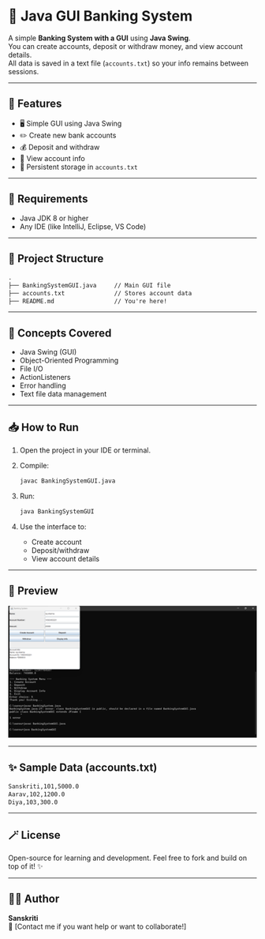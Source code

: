 # 🏦 Java GUI Banking System

A simple **Banking System with a GUI** using **Java Swing**.  
You can create accounts, deposit or withdraw money, and view account details.  
All data is saved in a text file (`accounts.txt`) so your info remains between sessions.

---

## 🚀 Features

- 🖥️ Simple GUI using Java Swing
- ✏️ Create new bank accounts
- 💰 Deposit and withdraw
- 📄 View account info
- 💾 Persistent storage in `accounts.txt`

---

## 🔧 Requirements

- Java JDK 8 or higher
- Any IDE (like IntelliJ, Eclipse, VS Code)

---

## 📁 Project Structure

```text
.
├── BankingSystemGUI.java     // Main GUI file
├── accounts.txt              // Stores account data
├── README.md                 // You're here!
```

---

## 🧠 Concepts Covered

- Java Swing (GUI)
- Object-Oriented Programming
- File I/O
- ActionListeners
- Error handling
- Text file data management

---

## 📥 How to Run

1. Open the project in your IDE or terminal.
2. Compile:
   ```bash
   javac BankingSystemGUI.java
   ```
3. Run:
   ```bash
   java BankingSystemGUI
   ```

4. Use the interface to:
   - Create account
   - Deposit/withdraw
   - View account details

---

## 📸 Preview

![GUI Preview](bankingsystemgui.png) 

---

## ✨ Sample Data (accounts.txt)

```text
Sanskriti,101,5000.0
Aarav,102,1200.0
Diya,103,300.0
```

---

## 🪄 License

Open-source for learning and development. Feel free to fork and build on top of it! ✨

---

## 🙋‍♀️ Author

**Sanskriti**  
💌 [Contact me if you want help or want to collaborate!]
